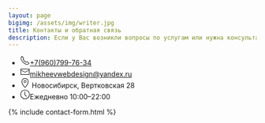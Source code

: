 ```yaml
---
layout: page
bigimg: /assets/img/writer.jpg
title: Контакты и обратная связь
description: Если у Вас возникли вопросы по услугам или нужна консультация, воспользуйтесь удобным способом для связи
---
```


<div><ul class="uk-list uk-text-small"><li><a class="uk-link-muted" href="tel:+7(960)799-76-34"><span class="uk-margin-small-right uk-icon" uk-icon="receiver"><svg width="20" height="20" viewBox="0 0 20 20" xmlns="http://www.w3.org/2000/svg"> <path fill="none" stroke="#000" stroke-width="1.01" d="M6.189,13.611C8.134,15.525 11.097,18.239 13.867,18.257C16.47,18.275 18.2,16.241 18.2,16.241L14.509,12.551L11.539,13.639L6.189,8.29L7.313,5.355L3.76,1.8C3.76,1.8 1.732,3.537 1.7,6.092C1.667,8.809 4.347,11.738 6.189,13.611"></path></svg></span><span class="tm-pseudo">+7(960)799-76-34</span></a></li><li><a class="uk-link-muted" href="mailto:mikheevwebdesign@yandex.ru"><span class="uk-margin-small-right uk-icon" uk-icon="mail"><svg width="20" height="20" viewBox="0 0 20 20" xmlns="http://www.w3.org/2000/svg"> <polyline fill="none" stroke="#000" points="1.4,6.5 10,11 18.6,6.5"></polyline> <path d="M 1,4 1,16 19,16 19,4 1,4 Z M 18,15 2,15 2,5 18,5 18,15 Z"></path></svg></span><span class="tm-pseudo">mikheevwebdesign@yandex.ru</span></a></li><li><div class="uk-text-muted"><span class="uk-margin-small-right uk-icon" uk-icon="location"><svg width="20" height="20" viewBox="0 0 20 20" xmlns="http://www.w3.org/2000/svg"> <path fill="none" stroke="#000" stroke-width="1.01" d="M10,0.5 C6.41,0.5 3.5,3.39 3.5,6.98 C3.5,11.83 10,19 10,19 C10,19 16.5,11.83 16.5,6.98 C16.5,3.39 13.59,0.5 10,0.5 L10,0.5 Z"></path> <circle fill="none" stroke="#000" cx="10" cy="6.8" r="2.3"></circle></svg></span><span> Новосибирск, Вертковская&nbsp;28</span></div></li><li><div class="uk-text-muted"><span class="uk-margin-small-right uk-icon" uk-icon="clock"><svg width="20" height="20" viewBox="0 0 20 20" xmlns="http://www.w3.org/2000/svg"> <circle fill="none" stroke="#000" stroke-width="1.1" cx="10" cy="10" r="9"></circle> <rect x="9" y="4" width="1" height="7"></rect> <path fill="none" stroke="#000" stroke-width="1.1" d="M13.018,14.197 L9.445,10.625"></path></svg></span><span>Ежедневно  10:00–22:00</span></div></li></ul></div>

{% include contact-form.html %}
<div>
  <br>
</div>
